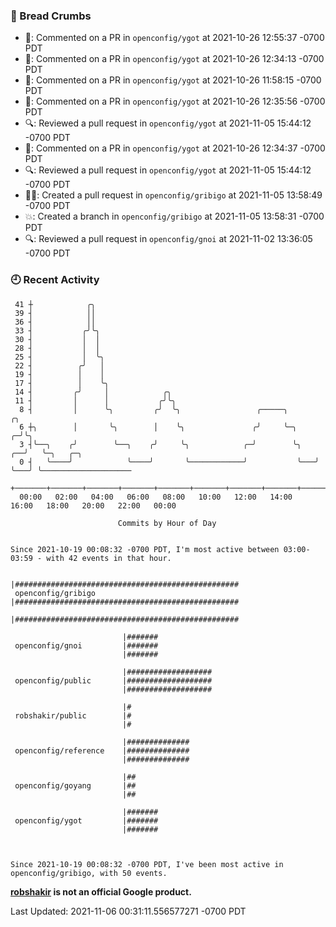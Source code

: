 ### 🍞 Bread Crumbs

 * 💬: Commented on a PR in  `openconfig/ygot` at 2021-10-26 12:55:37 -0700 PDT
 * 💬: Commented on a PR in  `openconfig/ygot` at 2021-10-26 12:34:13 -0700 PDT
 * 💬: Commented on a PR in  `openconfig/ygot` at 2021-10-26 11:58:15 -0700 PDT
 * 💬: Commented on a PR in  `openconfig/ygot` at 2021-10-26 12:35:56 -0700 PDT
 * 🔍: Reviewed a pull request in  `openconfig/ygot` at 2021-11-05 15:44:12 -0700 PDT
 * 💬: Commented on a PR in  `openconfig/ygot` at 2021-10-26 12:34:37 -0700 PDT
 * 🔍: Reviewed a pull request in  `openconfig/ygot` at 2021-11-05 15:44:12 -0700 PDT
 * ✍🏼: Created a pull request in `openconfig/gribigo` at 2021-11-05 13:58:49 -0700 PDT
 * 💥: Created a branch in `openconfig/gribigo` at 2021-11-05 13:58:31 -0700 PDT
 * 🔍: Reviewed a pull request in  `openconfig/gnoi` at 2021-11-02 13:36:05 -0700 PDT

### 🕘 Recent Activity
```
 41 ┼            ╭╮
 39 ┤            ││
 36 ┤            ││
 33 ┤           ╭╯╰╮
 30 ┤           │  │
 28 ┤           │  │
 25 ┤           │  ╰╮
 22 ┤          ╭╯   │
 19 ┤          │    │
 17 ┤          │    ╰╮
 14 ┤         ╭╯     │            ╭╮
 11 ┤         │      │           ╭╯╰╮
  8 ┤         │      ╰╮         ╭╯  ╰╮                 ╭─────╮           ╭╮
  6 ┼╮        │       ╰╮        │    ╰╮               ╭╯     ╰─╮       ╭─╯╰╮
  3 ┤╰──╮    ╭╯        ╰──╮    ╭╯     ╰╮            ╭─╯        ╰╮   ╭──╯   ╰─╮   ╭─╮
  0 ┤   ╰────╯            ╰────╯       ╰────────────╯           ╰───╯        ╰───╯ ╰────────────────────
    +───────+───────+───────+───────+───────+───────+───────+───────+───────+───────+───────+───────+────
  00:00   02:00   04:00   06:00   08:00   10:00   12:00   14:00   16:00   18:00   20:00   22:00   00:00   

						Commits by Hour of Day


Since 2021-10-19 00:08:32 -0700 PDT, I'm most active between 03:00-03:59 - with 42 events in that hour.

```



```
                         |##################################################
 openconfig/gribigo      |##################################################
                         |##################################################

                         |#######
 openconfig/gnoi         |#######
                         |#######

                         |###################
 openconfig/public       |###################
                         |###################

                         |#
 robshakir/public        |#
                         |#

                         |##############
 openconfig/reference    |##############
                         |##############

                         |##
 openconfig/goyang       |##
                         |##

                         |#######
 openconfig/ygot         |#######
                         |#######



Since 2021-10-19 00:08:32 -0700 PDT, I've been most active in openconfig/gribigo, with 50 events.

```
**[robshakir](mailto:robjs@google.com) is not an official Google product.**  


Last Updated: 2021-11-06 00:31:11.556577271 -0700 PDT
